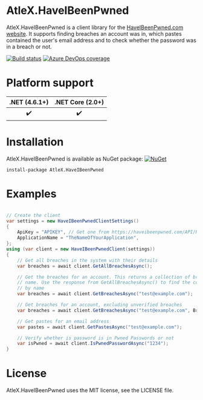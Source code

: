 # AtleX.HaveIBeenPwned

AtleX.HaveIBeenPwned is a client library for the [HaveIBeenPwned.com website](https://haveibeenpwned.com/). It supports 
finding breaches an account was in, which pastes contained the user's email address and to check whether the password
was in a breach or not.

[![Build status](https://interastra.visualstudio.com/OSS%20-%20CI/_apis/build/status/AtleX.HaveIBeenPwned%20CI?branchName=master)](https://dev.azure.com/interastra/OSS%20-%20CI/_build?definitionId=11&_a=summary) [![Azure DevOps coverage](https://img.shields.io/azure-devops/coverage/interastra/OSS%20-%20CI/11.svg?maxAge=3600)](https://dev.azure.com/interastra/OSS%20-%20CI/_build?definitionId=11&_a=summary) 


# Platform support

| .NET (4.6.1+)      |  .NET Core (2.0+)  |
|:------------------:|:------------------:|
| :heavy_check_mark: | :heavy_check_mark: |


# Installation

AtleX.HaveIBeenPwned is available as NuGet package: [![NuGet](https://img.shields.io/nuget/v/AtleX.HaveIBeenPwned.svg?maxAge=3600)](https://www.nuget.org/packages/AtleX.HaveIBeenPwned/)

```
install-package AtleX.HaveIBeenPwned
```

# Examples

```csharp

// Create the client
var settings = new HaveIBeenPwnedClientSettings()
{
    ApiKey = "APIKEY", // Get one from https://haveibeenpwned.com/API/Key. Not necessary for only checking pwned passwords
    ApplicationName = "TheNameOfYourApplication",
};
using (var client = new HaveIBeenPwnedClient(settings))
{
    // Get all breaches in the system with their details
    var breaches = await client.GetAllBreachesAsync();

    // Get the breaches for an account. This returns a collection of breaches with their 
    // name. Use the response from GetAllBreachesAsync() to find the corresponding details 
    // by name
    var breaches = await client.GetBreachesAsync("test@example.com");

    // Get breaches for an account, excluding unverified breaches
    var breaches = await client.GetBreachesAsync("test@example.com", BreachMode.ExcludeUnverified);

    // Get pastes for an email address
    var pastes = await client.GetPastesAsync("test@example.com");

    // Verify whether is password is in Pwned Passwords or not
    var isPwned = await client.IsPwnedPasswordAsync("1234");
}
```

# License

AtleX.HaveIBeenPwned uses the MIT license, see the LICENSE file.
